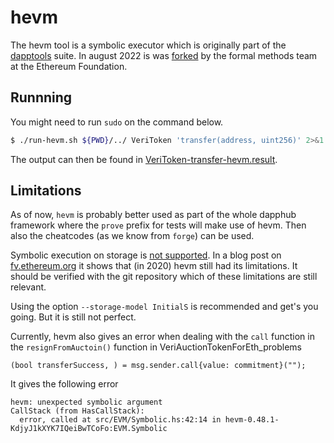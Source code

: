 # hevm

The hevm tool is a symbolic executor which is originally part of the [dapptools](https://github.com/dapphub/dapptools/tree/master/src/hevm) suite. In august 2022 is was [forked](https://github.com/ethereum/hevm) by the formal methods team at the Ethereum Foundation.

## Runnning

You might need to run `sudo` on the command below.

```bash
$ ./run-hevm.sh ${PWD}/../ VeriToken 'transfer(address, uint256)' 2>&1 | tee VeriToken-transfer-hevm.result
```

The output can then be found in [VeriToken-transfer-hevm.result](./VeriToken-transfer-hevm.result).

## Limitations

As of now, `hevm` is probably better used as part of the whole dapphub framework where the `prove` prefix for tests will make use of hevm. Then also the cheatcodes (as we know from `forge`) can be used.

Symbolic execution on storage is [not supported](https://github.com/dapphub/dapptools/tree/master/src/hevm#hevm-symbolic). In a blog post on [fv.ethereum.org](https://fv.ethereum.org/2020/07/28/symbolic-hevm-release/#limitations) it shows that (in 2020) hevm still had its limitations. It should be verified with the git repository which of these limitations are still relevant.

Using the option `--storage-model InitialS` is recommended and get's you going. But it is still not perfect.

Currently, hevm also gives an error when dealing with the `call` function in the `resignFromAuctoin()` function in VeriAuctionTokenForEth_problems

```Solidity
(bool transferSuccess, ) = msg.sender.call{value: commitment}("");
```

It gives the following error

```
hevm: unexpected symbolic argument
CallStack (from HasCallStack):
  error, called at src/EVM/Symbolic.hs:42:14 in hevm-0.48.1-KdjyJ1kXYK7IQeiBwTCoFo:EVM.Symbolic
```
